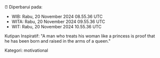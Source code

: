 ⏰ Diperbarui pada:
- WIB: Rabu, 20 November 2024 08.55.36 UTC
- WITA: Rabu, 20 November 2024 09.55.36 UTC
- WIT: Rabu, 20 November 2024 10.55.36 UTC

Kutipan Inspiratif:
"A man who treats his woman like a princess is proof that he has been born and raised in the arms of a queen."


Kategori: motivational

